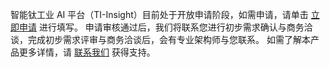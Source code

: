 智能钛工业 AI 平台（TI-Insight）目前处于开放申请阶段，如需申请，请单击 [立即申请](https://cloud.tencent.com/apply/p/nrba9i6uhe) 进行填写。 
申请审核通过后，我们将联系您进行初步需求确认与商务洽谈，完成初步需求评审与商务洽谈后，会有专业架构师与您联系。
如需了解本产品更多详情，请 [联系我们](https://cloud.tencent.com/about/connect) 获得支持。
